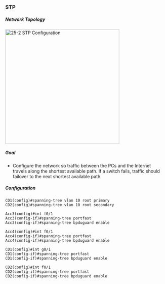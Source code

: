 ### STP

##### Network Topology

<img width="360" alt="25-2 STP Configuration" src="https://user-images.githubusercontent.com/95317911/211137402-a59cc41e-1e58-435c-b80a-cc549740d1ba.PNG">

##### Goal
- Configure the network so traffic between the PCs and the Internet travels along the shortest available path. If a switch fails, traffic should failover to the next shortest available path.

##### Configuration
```
CD1(config)#spanning-tree vlan 10 root primary 
CD2(config)#spanning-tree vlan 10 root secondary 

Acc3(config)#int f0/1
Acc3(config-if)#spanning-tree portfast
Acc3(config-if)#spanning-tree bpduguard enable

Acc4(config)#int f0/1
Acc4(config-if)#spanning-tree portfast
Acc4(config-if)#spanning-tree bpduguard enable

CD1(config)#int g0/1
CD1(config-if)#spanning-tree portfast
CD1(config-if)#spanning-tree bpduguard enable

CD2(config)#int f0/1
CD2(config-if)#spanning-tree portfast
CD2(config-if)#spanning-tree bpduguard enable
```
